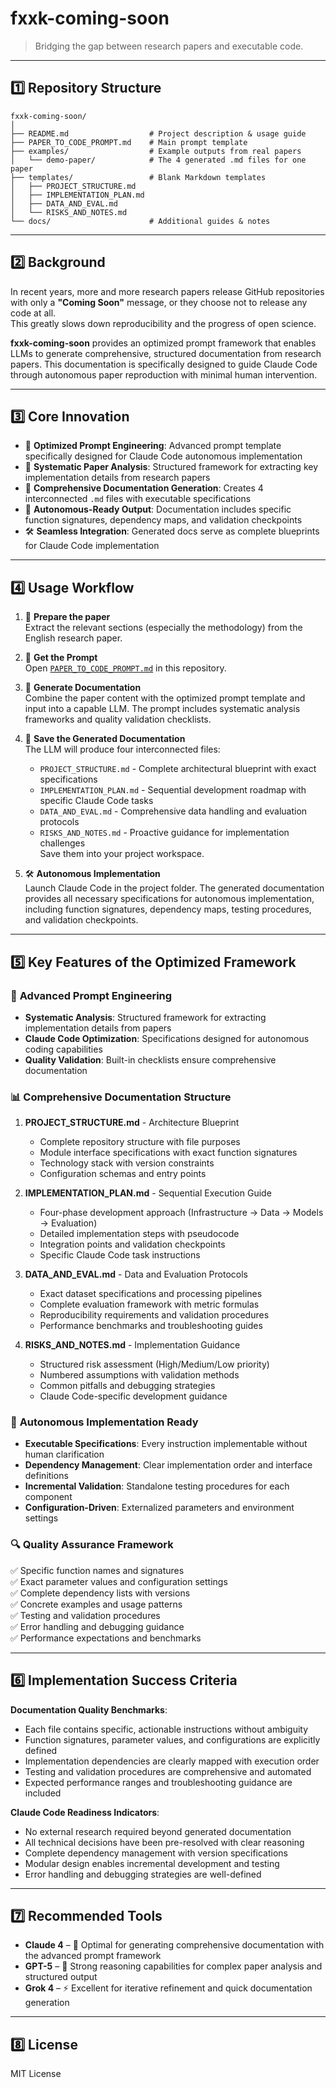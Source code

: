 # fxxk-coming-soon

> Bridging the gap between research papers and executable code.

---

## 1️⃣ Repository Structure

```
fxxk-coming-soon/
│
├── README.md                  # Project description & usage guide
├── PAPER_TO_CODE_PROMPT.md    # Main prompt template
├── examples/                  # Example outputs from real papers
│   └── demo-paper/            # The 4 generated .md files for one paper
├── templates/                 # Blank Markdown templates
│   ├── PROJECT_STRUCTURE.md
│   ├── IMPLEMENTATION_PLAN.md
│   ├── DATA_AND_EVAL.md
│   └── RISKS_AND_NOTES.md
└── docs/                      # Additional guides & notes
```

---

## 2️⃣ Background
In recent years, more and more research papers release GitHub repositories with only a **"Coming Soon"** message, or they choose not to release any code at all.  
This greatly slows down reproducibility and the progress of open science.

**fxxk-coming-soon** provides an optimized prompt framework that enables LLMs to generate comprehensive, structured documentation from research papers. This documentation is specifically designed to guide Claude Code through autonomous paper reproduction with minimal human intervention.

---

## 3️⃣ Core Innovation
- 🎯 **Optimized Prompt Engineering**: Advanced prompt template specifically designed for Claude Code autonomous implementation
- 🧠 **Systematic Paper Analysis**: Structured framework for extracting key implementation details from research papers
- 📄 **Comprehensive Documentation Generation**: Creates 4 interconnected `.md` files with executable specifications
- 🤖 **Autonomous-Ready Output**: Documentation includes specific function signatures, dependency maps, and validation checkpoints
- 🛠️ **Seamless Integration**: Generated docs serve as complete blueprints for Claude Code implementation

---

## 4️⃣ Usage Workflow
1. 📑 **Prepare the paper**  
   Extract the relevant sections (especially the methodology) from the English research paper.

2. 📝 **Get the Prompt**  
   Open [`PAPER_TO_CODE_PROMPT.md`](PAPER_TO_CODE_PROMPT.md) in this repository.

3. 🚀 **Generate Documentation**  
   Combine the paper content with the optimized prompt template and input into a capable LLM. The prompt includes systematic analysis frameworks and quality validation checklists.

4. 💾 **Save the Generated Documentation**  
   The LLM will produce four interconnected files:
   - `PROJECT_STRUCTURE.md` - Complete architectural blueprint with exact specifications
   - `IMPLEMENTATION_PLAN.md` - Sequential development roadmap with specific Claude Code tasks
   - `DATA_AND_EVAL.md` - Comprehensive data handling and evaluation protocols
   - `RISKS_AND_NOTES.md` - Proactive guidance for implementation challenges  
   Save them into your project workspace.

5. 🛠️ **Autonomous Implementation**  
   Launch Claude Code in the project folder. The generated documentation provides all necessary specifications for autonomous implementation, including function signatures, dependency maps, testing procedures, and validation checkpoints.

---

## 5️⃣ Key Features of the Optimized Framework

### 🎯 **Advanced Prompt Engineering**
- **Systematic Analysis**: Structured framework for extracting implementation details from papers
- **Claude Code Optimization**: Specifications designed for autonomous coding capabilities
- **Quality Validation**: Built-in checklists ensure comprehensive documentation

### 📊 **Comprehensive Documentation Structure**
1. **PROJECT_STRUCTURE.md** - Architecture Blueprint
   - Complete repository structure with file purposes
   - Module interface specifications with exact function signatures
   - Technology stack with version constraints
   - Configuration schemas and entry points

2. **IMPLEMENTATION_PLAN.md** - Sequential Execution Guide
   - Four-phase development approach (Infrastructure → Data → Models → Evaluation)
   - Detailed implementation steps with pseudocode
   - Integration points and validation checkpoints
   - Specific Claude Code task instructions

3. **DATA_AND_EVAL.md** - Data and Evaluation Protocols
   - Exact dataset specifications and processing pipelines
   - Complete evaluation framework with metric formulas
   - Reproducibility requirements and validation procedures
   - Performance benchmarks and troubleshooting guides

4. **RISKS_AND_NOTES.md** - Implementation Guidance
   - Structured risk assessment (High/Medium/Low priority)
   - Numbered assumptions with validation methods
   - Common pitfalls and debugging strategies
   - Claude Code-specific development guidance

### 🤖 **Autonomous Implementation Ready**
- **Executable Specifications**: Every instruction implementable without human clarification
- **Dependency Management**: Clear implementation order and interface definitions
- **Incremental Validation**: Standalone testing procedures for each component
- **Configuration-Driven**: Externalized parameters and environment settings

### 🔍 **Quality Assurance Framework**
✅ Specific function names and signatures  
✅ Exact parameter values and configuration settings  
✅ Complete dependency lists with versions  
✅ Concrete examples and usage patterns  
✅ Testing and validation procedures  
✅ Error handling and debugging guidance  
✅ Performance expectations and benchmarks

---

## 6️⃣ Implementation Success Criteria

**Documentation Quality Benchmarks**:
- Each file contains specific, actionable instructions without ambiguity
- Function signatures, parameter values, and configurations are explicitly defined
- Implementation dependencies are clearly mapped with execution order
- Testing and validation procedures are comprehensive and automated
- Expected performance ranges and troubleshooting guidance are included

**Claude Code Readiness Indicators**:
- No external research required beyond generated documentation
- All technical decisions have been pre-resolved with clear reasoning
- Complete dependency management with version specifications
- Modular design enables incremental development and testing
- Error handling and debugging strategies are well-defined

---

## 7️⃣ Recommended Tools
- **Claude 4** – 🧠 Optimal for generating comprehensive documentation with the advanced prompt framework  
- **GPT-5** – 🤖 Strong reasoning capabilities for complex paper analysis and structured output  
- **Grok 4** – ⚡ Excellent for iterative refinement and quick documentation generation  

---

## 8️⃣ License
MIT License
